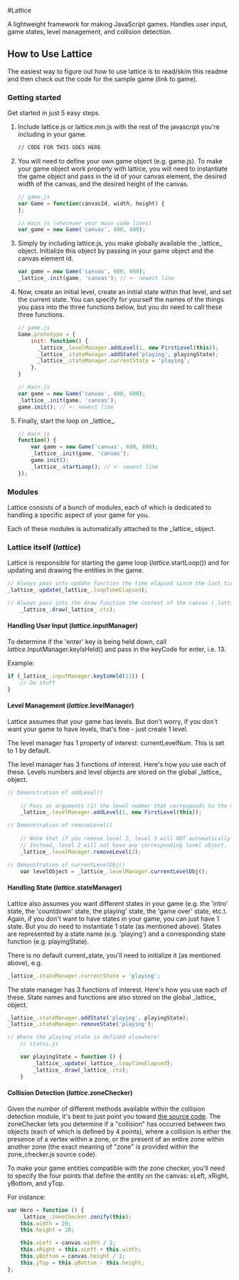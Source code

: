 #Lattice

A lightweight framework for making JavaScript games. Handles user input, game states, level management, and collision detection.

## How to Use Lattice

The easiest way to figure out how to use lattice is to read/skim this readme and then check out the code for the sample game (link to game).

### Getting started

Get started in just 5 easy steps.

1. Include lattice.js or lattice.min.js with the rest of the javascript you're including in your game.

	```html
	// CODE FOR THIS GOES HERE
	```

2. You will need to define your own game object (e.g. game.js). To make your game object work properly with lattice, you will need to instantiate the game object and pass in the id of your canvas element, the desired width of the canvas, and the desired height of the canvas.

	```javascript
	// game.js
	var Game = function(canvasId, width, height) {
	};

	// main.js (wherever your main code lives)
	var game = new Game('canvas', 600, 600);
	```

3. Simply by including lattice.js, you make globally available the \_lattice\_ object. Initialize this object by passing in your game object and the canvas element id.

	```javascript
	var game = new Game('canvas', 600, 600);
	_lattice_.init(game, 'canvas'); // <- newest line
	```

4. Now, create an initial level, create an initial state within that level, and set the current state. You can specify for yourself the names of the things you pass into the three functions below, but you do need to call these three functions.

	```javascript
	// game.js
	Game.prototype = {
	    init: function() {
	      _lattice_.levelManager.addLevel(1, new FirstLevel(this));
	      _lattice_.stateManager.addState('playing', playingState);
	      _lattice_.stateManager.currentState = 'playing';
	    },
	}

	// main.js
	var game = new Game('canvas', 600, 600);
	_lattice_.init(game, 'canvas');
	game.init(); // <- newest line
	```

5. Finally, start the loop on \_lattice\_.

	```javascript
	// main.js
	function() {
		var game = new Game('canvas', 600, 600);
		_lattice_.init(game, 'canvas');
		game.init();
		_lattice_.startLoop(); // <- newest line
	});
	```

### Modules

Lattice consists of a bunch of modules, each of which is dedicated to handling a specific aspect of your game for you.

Each of these modules is automatically attached to the \_lattice\_ object.

### Lattice itself (_lattice_)

Lattice is responsible for starting the game loop (_lattice_.startLoop()) and for updating and drawing the entities in the game.

```javascript
// Always pass into update function the time elapsed since the last tick of the clock (_lattice_.loopTimeElapsed).
_lattice_.update(_lattice_.loopTimeElapsed);

// Always pass into the draw function the context of the canvas (_lattice_.ctx)
	_lattice_.draw(_lattice_.ctx);
```

#### Handling User Input (_lattice_.inputManager)

To determine if the 'enter' key is being held down, call _lattice_.InputManager.keyIsHeld() and pass in the keyCode for enter, i.e. 13.

Example:
```javascript
if (_lattice_.inputManager.keyIsHeld(13)) {
	// Do stuff
}
```
#### Level Management (_lattice_.levelManager)

Lattice assumes that your game has levels. But don't worry, if you don't want your game to have levels, that's fine - just create 1 level.

The level manager has 1 property of interest: currentLevelNum. This is set to 1 by default.

The level manager has 3 functions of interest. Here's how you use each of these. Levels numbers and level objects are stored on the global \_lattice\_ object.

```javascript
// Demonstration of addLevel()
	
	// Pass as arguments (1) the level number that corresponds to the new level and an instantiation of (2) the level object (which you have created).
	_lattice_.levelManager.addLevel(1, new FirstLevel(this));

// Demonstration of removeLevel()
	
	// Note that if you remove level 2, level 3 will NOT automatically become level 2.
	// Instead, level 2 will not have any corresponding level object.
	_lattice_.levelManager.removeLevel(2);

// Demonstration of currentLevelObj()
	var levelObject = _lattice_.levelManager.currentLevelObj();
```

#### Handling State (_lattice_.stateManager)

Lattice also assumes you want different states in your game (e.g. the 'intro' state, the 'countdown' state, the playing' state, the 'game over' state, etc.). Again, if you don't want to have states in your game, you can just have 1 state. But you do need to instantiate 1 state (as mentioned above). States are represented by a state name (e.g. 'playing') and a corresponding state function (e.g. playingState).

There is no default current_state, you'll need to initialize it (as mentioned above), e.g.

```javascript
_lattice_.stateManager.currentState = 'playing';
```

The state manager has 3 functions of interest. Here's how you use each of these. State names and functions are also stored on the global \_lattice\_ object.

```javascript
_lattice_.stateManager.addState('playing', playingState);
_lattice_.stateManager.removeState('playing');

// Where the playing state is defined elsewhere:
	// states.js

	var playingState = function () {
		_lattice_.update(_lattice_.loopTimeElapsed);
		_lattice_.draw(_lattice_.ctx);
	}
```

#### Collision Detection (_lattice_.zoneChecker)

Given the number of different methods available within the collision detection module, it's best to just point you toward [the source code](https://github.com/jyli7/lattice/blob/master/src/zone_checker.js). The zoneChecker lets you determine if a "collision" has occurred between two objects (each of which is defined by 4 points), where a collision is either the presence of a vertex within a zone, or the present of an entire zone within another zone (the exact meaning of "zone" is provided within the zone_checker.js source code).

To make your game entities compatible with the zone checker, you'll need to specify the four points that define the entity on the canvas: xLeft, xRight, yBottom, and yTop.

For instance:
```javascript
var Hero = function () {
	_lattice_.zoneChecker.zonify(this);
	this.width = 20;
	this.height = 20;

	this.xLeft = canvas.width / 2;
	this.xRight = this.xLeft + this.width;
	this.yBottom = canvas.height / 2;
	this.yTop = this.yBottom - this.height;	
};
```
